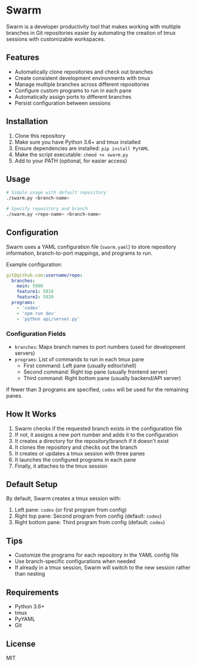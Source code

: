 # Swarm

Swarm is a developer productivity tool that makes working with multiple branches in Git repositories easier by automating the creation of tmux sessions with customizable workspaces.

## Features

- Automatically clone repositories and check out branches
- Create consistent development environments with tmux
- Manage multiple branches across different repositories
- Configure custom programs to run in each pane
- Automatically assign ports to different branches
- Persist configuration between sessions

## Installation

1. Clone this repository
2. Make sure you have Python 3.6+ and tmux installed
3. Ensure dependencies are installed: `pip install PyYAML`
4. Make the script executable: `chmod +x swarm.py`
5. Add to your PATH (optional, for easier access)

## Usage

```bash
# Simple usage with default repository
./swarm.py <branch-name>

# Specify repository and branch
./swarm.py <repo-name> <branch-name>
```

## Configuration

Swarm uses a YAML configuration file (`swarm.yaml`) to store repository information, branch-to-port mappings, and programs to run.

Example configuration:

```yaml
git@github.com:username/repo:
  branches:
    main: 5000
    feature1: 5010
    feature2: 5020
  programs:
    - 'codex'
    - 'npm run dev'
    - 'python api/server.py'
```

### Configuration Fields

- `branches`: Maps branch names to port numbers (used for development servers)
- `programs`: List of commands to run in each tmux pane
  - First command: Left pane (usually editor/shell)
  - Second command: Right top pane (usually frontend server)
  - Third command: Right bottom pane (usually backend/API server)

If fewer than 3 programs are specified, `codex` will be used for the remaining panes.

## How It Works

1. Swarm checks if the requested branch exists in the configuration file
2. If not, it assigns a new port number and adds it to the configuration
3. It creates a directory for the repository/branch if it doesn't exist
4. It clones the repository and checks out the branch
5. It creates or updates a tmux session with three panes
6. It launches the configured programs in each pane
7. Finally, it attaches to the tmux session

## Default Setup

By default, Swarm creates a tmux session with:

1. Left pane: `codex` (or first program from config)
2. Right top pane: Second program from config (default: `codex`)
3. Right bottom pane: Third program from config (default: `codex`)

## Tips

- Customize the programs for each repository in the YAML config file
- Use branch-specific configurations when needed
- If already in a tmux session, Swarm will switch to the new session rather than nesting

## Requirements

- Python 3.6+
- tmux
- PyYAML
- Git

## License

MIT